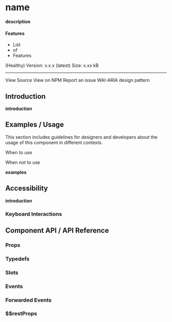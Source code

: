 # **name**

**description**

<Showcase/>

#### Features

- List
- of
- Features

(Healthy) Version: x.x.x (latest) Size: x.xx kB

---

View Source View on NPM Report an issue WAI-ARIA design pattern

## Introduction

**introduction**

## Examples / Usage

This section includes guidelines for designers and developers about the usage of this component in different contexts.

When to use

When not to use

**examples**

## Accessibility

**introduction**

### Keyboard Interactions

## Component API / API Reference

### Props

### Typedefs

### Slots

### Events

### Forwarded Events

### $$restProps
